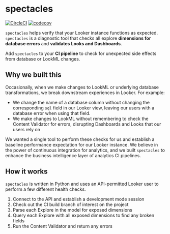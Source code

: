 # spectacles
[![CircleCI](https://circleci.com/gh/spectacles-ci/spectacles/tree/master.svg?style=svg)](https://circleci.com/gh/spectacles-ci/spectacles/tree/master)
[![codecov](https://codecov.io/gh/spectacles-ci/spectacles/branch/master/graph/badge.svg)](https://codecov.io/gh/spectacles-ci/spectacles)

`spectacles` helps verify that your Looker instance functions as expected. `spectacles` is a diagnostic tool that checks all explore **dimensions for database errors** and **validates Looks and Dashboards**.

Add `spectacles` to your **CI pipeline** to check for unexpected side effects from database or LookML changes.

## Why we built this
Occasionally, when we make changes to LookML or underlying database transformations, we break downstream experiences in Looker. For example:

 - We change the name of a database column without changing the corresponding `sql` field in our Looker view, leaving our users with a database error when using that field.
 - We make changes to LookML without remembering to check the Content Validator for errors, disrupting Dashboards and Looks that our users rely on

We wanted a single tool to perform these checks for us and establish a baseline performance expectation for our Looker instance. We believe in the power of continuous integration for analytics, and we built `spectacles` to enhance the business intelligence layer of analytics CI pipelines.

## How it works
`spectacles` is written in Python and uses an API-permitted Looker user to perform a few different health checks.

1. Connect to the API and establish a development mode session
2. Check out the CI build branch of interest on the project
3. Parse each Explore in the model for exposed dimensions
4. Query each Explore with all exposed dimensions to find any broken fields
5. Run the Content Validator and return any errors
